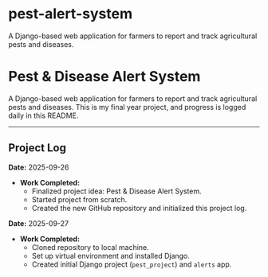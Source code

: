 # pest-alert-system
A Django-based web application for farmers to report and track agricultural pests and diseases.
# Pest & Disease Alert System

A Django-based web application for farmers to report and track agricultural pests and diseases. This is my final year project, and progress is logged daily in this README.

---
## Project Log

**Date:** 2025-09-26
* **Work Completed:**
    * Finalized project idea: Pest & Disease Alert System.
    * Started project from scratch.
    * Created the new GitHub repository and initialized this project log.
      
**Date:** 2025-09-27
* **Work Completed:**
    * Cloned repository to local machine.
    * Set up virtual environment and installed Django.
    * Created initial Django project (`pest_project`) and `alerts` app.
